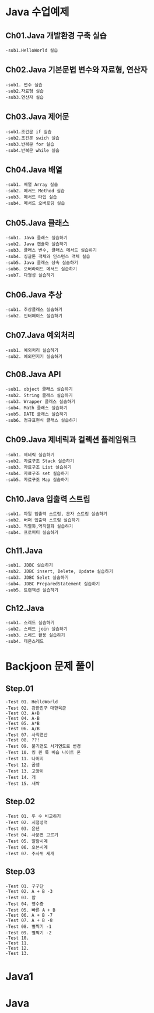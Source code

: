 # Java 수업예제

## Ch01.Java 개발환경 구축 실습
	-sub1.HelloWorld 실습

## Ch02.Java 기본문법 변수와 자료형, 연산자
	-sub1. 변수 실습
	-sub2.자료형 실습
	-sub3.연산자 실습
	
## Ch03.Java 제어문
	-sub1.조건문 if 실습
	-sub2.조건문 swich 실습
	-sub3.반복문 for 실습
	-sub4.반복문 while 실습
	
## Ch04.Java 배열
	-sub1. 배열 Array 실습
	-sub2. 메서드 Method 실습
	-sub3. 메서드 타입 실습
	-sub4. 메서드 오버로딩 실습
	
## Ch05.Java 클래스 
	-sub1. Java 클래스 실습하기
	-sub2. Java 캡슐화 실습하기
	-sub3. 클래스 변수, 클래스 메서드 실습하기
	-sub4. 싱글톤 객체와 인스턴스 객체 실습
	-sub5. Java 클래스 상속 실습하기
	-sub6. 오버라이드 메서드 실습하기
	-sub7. 다형성 실습하기
	
## Ch06.Java 추상
	-sub1. 추상클래스 실습하기
	-sub2. 인터페이스 실습하기
	
## Ch07.Java 예외처리
	-sub1. 예외처리 실습하기
	-sub2. 예외던지기 실습하기
	
## Ch08.Java API
	-sub1. object 클래스 실습하기
	-sub2. String 클래스 실습하기
	-sub3. Wrapper 클래스 실습하기
	-sub4. Math 클래스 실습하기
	-sub5. DATE 클래스 실습하기
	-sub6. 정규표현식 클래스 실습하기
	
## Ch09.Java 제네릭과 컬렉션 플레임워크
	-sub1. 제네릭 실습하기
	-sub2. 자료구조 Stack 실습하기
	-sub3. 자료구조 List 실습하기
	-sub4. 자료구조 set 실습하기
	-sub5. 자료구조 Map 실습하기
	
## Ch10.Java 입출력 스트림
	-sub1. 파일 입출력 스트림, 문자 스트림 실습하기
	-sub2. 버퍼 입출력 스트림 실습하기
	-sub3. 직렬화,역직렬화 실습하기
	-sub4. 프로퍼티 실습하기
	
## Ch11.Java 
	-sub1. JDBC 실습하기
	-sub2. JDBC insert, Delete, Update 실습하기
	-sub3. JDBC Selet 실습하기
	-sub4. JDBC PreparedStatement 실습하기
	-sub5. 트랜잭션 실습하기
	
## Ch12.Java
	-sub1. 스레드 실습하기
	-sub2. 스레드 join 실습하기
	-sub3. 스레드 활용 실습하기
	-sub4. 데몬스레드 
# Backjoon 문제 풀이

 ## Step.01
 	-Test 01. HelloWorld
	-Test 02. 강한친구 대한육군
	-Test 03. A+B
	-Test 04. A-B
	-Test 05. A*B
	-Test 06. A/B
	-Test 07. 사칙연산
	-Test 08. ??!
	-Test 09. 불기연도 서기연도로 변경
	-Test 10. 킹 퀸 룩 비숍 나이트 폰
	-Test 11. 나머지
	-Test 12. 곱셈
	-Test 13. 고양이
	-Test 14. 개
	-Test 15. 새싹
## Step.02
	-Test 01. 두 수 비교하기
	-Test 02. 시험성적
	-Test 03. 윤년
	-Test 04. 사분면 고르기
	-Test 05. 알람시계
	-Test 06. 오븐시계
	-Test 07. 주사위 세개

## Step.03
	-Test 01. 구구단
	-Test 02. A + B -3
	-Test 03. 합
	-Test 04. 영수증
	-Test 05. 빠른 A + B
	-Test 06. A + B -7
	-Test 07. A + B -8
	-Test 08. 별찍기 -1
	-Test 09. 별찍기 -2
	-Test 10.
	-Test 11.
	-Test 12.
	-Test 13.


# Java1
# Java
